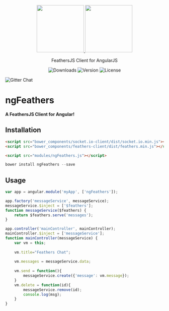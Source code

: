 <p align="center">
  <a href="https://fb.com/xamf.dev/" target="_blank">
    <img width="150" src="http://feathersjs.com/img/feathers-logo-wide.png">
    <img width="150" src="https://angularjs.org/img/AngularJS-large.png">
  </a>
</p>

<p align="center">FeathersJS Client for AngularJS</p>

<p align="center">
  <img src="https://img.shields.io/npm/dt/vue-material.svg" alt="Downloads">

  <img src="https://img.shields.io/npm/v/vue-material.svg" alt="Version">

  <img src="https://img.shields.io/npm/l/vue-material.svg" alt="License">

  <img src="https://img.shields.io/gitter/room/vuematerial/home.svg" alt="Gitter Chat"><br>
</p>

# ngFeathers

**A FeathersJS Client for Angular!**

## Installation

```html
<script src="bower_components/socket.io-client/dist/socket.io.min.js"></script>
<script src="bower_components/feathers-client/dist/feathers.min.js"></script>

<script src="modules/ngFeathers.js"></script>
```

```javascript
bower install ngFeathers --save
```

## Usage

```javascript
var app = angular.module('myApp', ['ngFeathers']);
```
```javascript
app.factory('messageService', messageService);
messageService.$inject = ['$feathers'];
function messageService($feathers) {
    return $feathers.serve('messages');
} 
```
```javascript
app.controller('mainController', mainController);
mainController.$inject = ['messageService'];
function mainController(messageService) {
    var vm = this;
    
    vm.title="Feathers Chat";
    
    vm.messages = messageService.data; 
    
    vm.send = function(){
        messageService.create({'message': vm.message}); 
    }
    vm.delete = function(id){
        messageService.remove(id);
        console.log(msg);
    }
}
```
